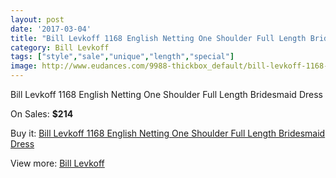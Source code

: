 ```yaml
---
layout: post
date: '2017-03-04'
title: "Bill Levkoff 1168 English Netting One Shoulder Full Length Bridesmaid Dress"
category: Bill Levkoff
tags: ["style","sale","unique","length","special"]
image: http://www.eudances.com/9988-thickbox_default/bill-levkoff-1168-english-netting-one-shoulder-full-length-bridesmaid-dress.jpg
---
```

Bill Levkoff 1168 English Netting One Shoulder Full Length Bridesmaid Dress

On Sales: **$214**
<a href="https://www.eudances.com/en/bill-levkoff/3283-bill-levkoff-1168-english-netting-one-shoulder-full-length-bridesmaid-dress.html"><amp-img layout="responsive" width="600" height="600" src="//www.eudances.com/9988-thickbox_default/bill-levkoff-1168-english-netting-one-shoulder-full-length-bridesmaid-dress.jpg" alt="Bill Levkoff 1168 English Netting One Shoulder Full Length Bridesmaid Dress 0" /></a>
<a href="https://www.eudances.com/en/bill-levkoff/3283-bill-levkoff-1168-english-netting-one-shoulder-full-length-bridesmaid-dress.html"><amp-img layout="responsive" width="600" height="600" src="//www.eudances.com/9989-thickbox_default/bill-levkoff-1168-english-netting-one-shoulder-full-length-bridesmaid-dress.jpg" alt="Bill Levkoff 1168 English Netting One Shoulder Full Length Bridesmaid Dress 1" /></a>
<a href="https://www.eudances.com/en/bill-levkoff/3283-bill-levkoff-1168-english-netting-one-shoulder-full-length-bridesmaid-dress.html"><amp-img layout="responsive" width="600" height="600" src="//www.eudances.com/9990-thickbox_default/bill-levkoff-1168-english-netting-one-shoulder-full-length-bridesmaid-dress.jpg" alt="Bill Levkoff 1168 English Netting One Shoulder Full Length Bridesmaid Dress 2" /></a>
<a href="https://www.eudances.com/en/bill-levkoff/3283-bill-levkoff-1168-english-netting-one-shoulder-full-length-bridesmaid-dress.html"><amp-img layout="responsive" width="600" height="600" src="//www.eudances.com/9991-thickbox_default/bill-levkoff-1168-english-netting-one-shoulder-full-length-bridesmaid-dress.jpg" alt="Bill Levkoff 1168 English Netting One Shoulder Full Length Bridesmaid Dress 3" /></a>

Buy it: [Bill Levkoff 1168 English Netting One Shoulder Full Length Bridesmaid Dress](https://www.eudances.com/en/bill-levkoff/3283-bill-levkoff-1168-english-netting-one-shoulder-full-length-bridesmaid-dress.html "Bill Levkoff 1168 English Netting One Shoulder Full Length Bridesmaid Dress")

View more: [Bill Levkoff](https://www.eudances.com/en/57-bill-levkoff "Bill Levkoff")